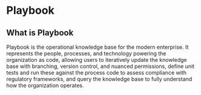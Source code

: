 # Playbook

## What is Playbook

Playbook is the operational knowledge base for the modern enterprise. It represents the people, processes, and technology powering the organization as code, allowing users to iteratively update the knowledge base with branching, version control, and nuanced permissions, define unit tests and run these against the process code to assess compliance with regulatory frameworks, and query the knowledge base to fully understand how the organization operates. 
